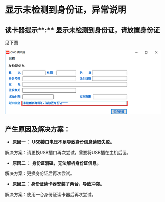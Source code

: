 # 显示未检测到身份证，异常说明

## 读卡器提示**:** 显示未检测到身份证，请放置身份证

见下图

![](../../../../.gitbook/assets/image%20%28875%29.png)

## **产生原因及解决方案：**

* **原因一 ： USB接口电压不足导致身份信息读取失败。**

解决方案：请更换USB插口再次尝试，需要将USB插在主机后面。

* **原因二 ： 身份证消磁，无法解析身份证信息。**

解决方案：更换身份证后再次尝试。

* **原因三 ：身份证读卡器安装了两台，导致冲突。**

 解决方案：使用一台身份证读卡器后再次尝试。

